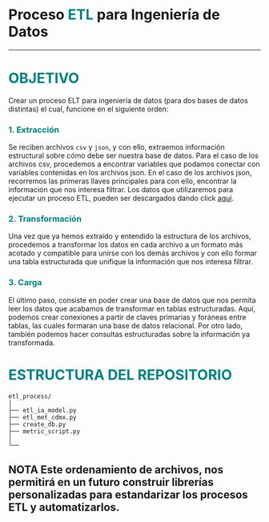 # Proceso <font color='Teal'>ETL</font> para Ingeniería de Datos 
------------------------------------------------------------------------------------------------------------------------------------------------------------------
# <font color='teal'>OBJETIVO</font>

Crear un proceso ELT para ingeniería de datos (para dos bases de datos distintas) el cual, funcione en el siguiente orden:

### <font color='teal'>1. Extracción</font>
Se reciben archivos ```csv``` y ```json```, y con ello, extraemos información estructural sobre cómo debe ser nuestra base de datos.  Para el caso de los archivos csv, procedemos a encontrar variables que podamos conectar con variables contenidas en los archivos json. En el caso de los archivos json, recorremos las primeras llaves principales para con ello, encontrar la información que nos interesa filtrar. Los datos que utilizaremos para ejecutar un proceso ETL, pueden ser descargados dando click [aquí](https://drive.google.com/drive/folders/1UZHYYyrtbxuuJZatS_aQukX0bhAjP1iB). 

### <font color='teal'>2. Transformación</font>
Una vez que ya hemos extraído y entendido la estructura de los archivos, procedemos a transformar los datos en cada archivo a un formato más acotado y compatible para unirse con los demás archivos y con ello formar una tabla estructurada que unifique la información que nos interesa filtrar. 
### <font color='teal'>3. Carga</font>
El último paso, consiste en poder crear una base de datos que nos permita leer los datos que acabamos de transformar en tablas estructuradas. Aquí, podemos crear conexiones a partir de claves primarias y foráneas entre tablas, las cuales formaran una base de datos relacional. Por otro lado, también podemos hacer consultas estructuradas sobre la información ya transformada.  

# <font color='teal'>ESTRUCTURA DEL REPOSITORIO</font>

```
etl_process/
│
├── etl_ia_model.py
├── etl_met_cdmx.py
├── create_db.py
├── metric_script.py
│ 
└── 
```

**NOTA** Este ordenamiento de archivos, nos permitirá en un futuro construir librerías personalizadas para estandarizar los procesos ETL y automatizarlos.
------------------------------------------------------------------------------------------------------------------------------------------------------------

